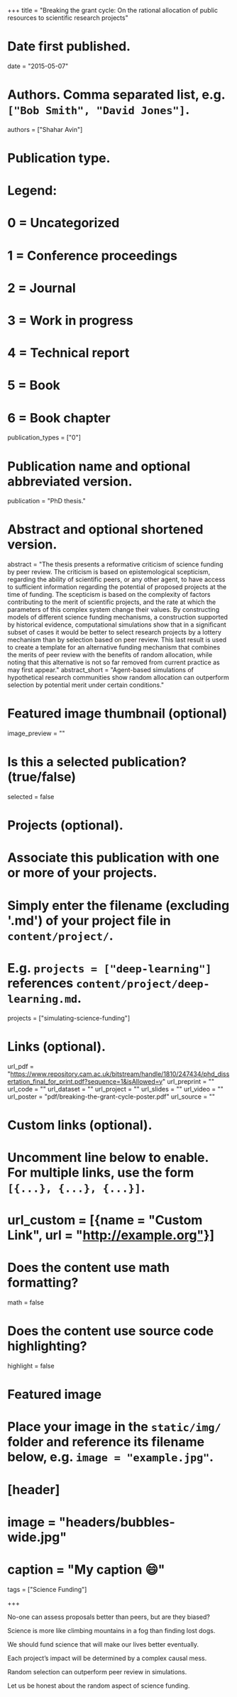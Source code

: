 +++
title = "Breaking the grant cycle: On the rational allocation of public resources to scientific research projects"

# Date first published.
date = "2015-05-07"

# Authors. Comma separated list, e.g. `["Bob Smith", "David Jones"]`.
authors = ["Shahar Avin"]

# Publication type.
# Legend:
# 0 = Uncategorized
# 1 = Conference proceedings
# 2 = Journal
# 3 = Work in progress
# 4 = Technical report
# 5 = Book
# 6 = Book chapter
publication_types = ["0"]

# Publication name and optional abbreviated version.
publication = "PhD thesis."

# Abstract and optional shortened version.
abstract = "The thesis presents a reformative criticism of science funding by peer review. The criticism is based on epistemological scepticism, regarding the ability of scientific peers, or any other agent, to have access to sufficient information regarding the potential of proposed projects at the time of funding. The scepticism is based on the complexity of factors contributing to the merit of scientific projects, and the rate at which the parameters of this complex system change their values. By constructing models of different science funding mechanisms, a construction supported by historical evidence, computational simulations show that in a significant subset of cases it would be better to select research projects by a lottery mechanism than by selection based on peer review. This last result is used to create a template for an alternative funding mechanism that combines the merits of peer review with the benefits of random allocation, while noting that this alternative is not so far removed from current practice as may first appear."
abstract_short = "Agent-based simulations of hypothetical research communities show random allocation can outperform selection by potential merit under certain conditions."

# Featured image thumbnail (optional)
image_preview = ""

# Is this a selected publication? (true/false)
selected = false

# Projects (optional).
#   Associate this publication with one or more of your projects.
#   Simply enter the filename (excluding '.md') of your project file in `content/project/`.
#   E.g. `projects = ["deep-learning"]` references `content/project/deep-learning.md`.
projects = ["simulating-science-funding"]

# Links (optional).
url_pdf = "https://www.repository.cam.ac.uk/bitstream/handle/1810/247434/phd_dissertation_final_for_print.pdf?sequence=1&isAllowed=y"
url_preprint = ""
url_code = ""
url_dataset = ""
url_project = ""
url_slides = ""
url_video = ""
url_poster = "pdf/breaking-the-grant-cycle-poster.pdf"
url_source = ""

# Custom links (optional).
#   Uncomment line below to enable. For multiple links, use the form `[{...}, {...}, {...}]`.
# url_custom = [{name = "Custom Link", url = "http://example.org"}]

# Does the content use math formatting?
math = false

# Does the content use source code highlighting?
highlight = false

# Featured image
# Place your image in the `static/img/` folder and reference its filename below, e.g. `image = "example.jpg"`.
# [header]
# image = "headers/bubbles-wide.jpg"
# caption = "My caption 😄"

tags = ["Science Funding"]

+++

No-one can assess
proposals better than peers,
but are they biased?

Science is more like
climbing mountains in a fog
than finding lost dogs.

We should fund science
that will make our lives better
eventually.

Each project’s impact
will be determined by a
complex causal mess.

Random selection
can outperform peer review
in simulations.

Let us be honest
about the random aspect
of science funding.
